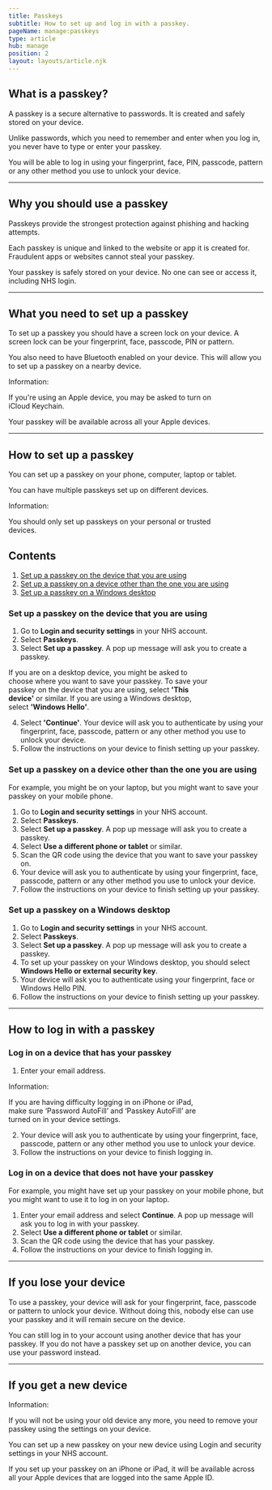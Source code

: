 ```yaml
---
title: Passkeys
subtitle: How to set up and log in with a passkey.
pageName: manage:passkeys
type: article
hub: manage
position: 2
layout: layouts/article.njk
---
```


## What is a passkey?

A passkey is a secure alternative to passwords. It is created and safely stored on your device.

Unlike passwords, which you need to remember and enter when you log in, you never have to type or enter your passkey.

You will be able to log in using your fingerprint, face, PIN, passcode, pattern or any other method you use to unlock your device.

---

## Why you should use a passkey

Passkeys provide the strongest protection against phishing and hacking attempts.

Each passkey is unique and linked to the website or app it is created for. Fraudulent apps or websites cannot steal your passkey.

Your passkey is safely stored on your device. No one can see or access it, including NHS login.

---

## What you need to set up a passkey

To set up a passkey you should have a screen lock on your device. A screen lock can be your fingerprint, face, passcode, PIN or pattern.

You also need to have Bluetooth enabled on your device. This will allow you to set up a passkey on a nearby device.

<div class="nhsuk-details__text nhsuk-u-margin-top-4 nhsuk-u-margin-bottom-6" style="width: 80%;">
    <span class="nhsuk-u-visually-hidden">Information: </span>
        <p>
            If you're using an Apple device, you may be asked to turn on iCloud Keychain.
        </p>
        <p>
            Your passkey will be available across all your Apple devices.
        </p>
</div>

___

## How to set up a passkey

You can set up a passkey on your phone, computer, laptop or tablet.

You can have multiple passkeys set up on different devices.

<div class="nhsuk-inset-text" style="width: 80%;">
    <span class="nhsuk-u-visually-hidden">Information: </span>
        <p>
            You should only set up passkeys on your personal or trusted devices.
        </p>
</div>

<nav class="nhsuk-contents-list" role="navigation" aria-label="Pages in this guide">
  <h2 class="nhsuk-u-visually-hidden">Contents</h2>
  <ol class="nhsuk-contents-list__list">
    <li class="nhsuk-contents-list__item">
      <a class="nhsuk-contents-list__link" href="#set-up-a-passkey-on-the-device-that-you-are-using">Set up a passkey on the device that you are using</a>
    </li>
    <li class="nhsuk-contents-list__item">
      <a class="nhsuk-contents-list__link" href="#set-up-a-passkey-on-a-device-other-than-the-one-you-are-using">Set up a passkey on a device other than the one you are using</a>
    </li>
    <li class="nhsuk-contents-list__item">
      <a class="nhsuk-contents-list__link" href="#set-up-a-passkey-on-a-windows-desktop">Set up a passkey on a Windows desktop</a>
    </li>
  </ol>
</nav>

### Set up a passkey on the device that you are using
1. Go to **Login and security settings** in your NHS account.
2. Select **Passkeys**.
3. Select **Set up a passkey**. A pop up message will ask you to create a passkey.

<div class="nhsuk-details__text nhsuk-u-margin-top-4 nhsuk-u-margin-bottom-6" style="width: 80%;">
    <p>
        If you are on a desktop device, you might be asked to choose where you want to save your passkey. To save your passkey on the device that you are using, select <strong>'This device'</strong> or similar. If you are using a Windows desktop, select <strong>'Windows Hello'</strong>.
    </p>
</div>

4. Select **'Continue'**. Your device will ask you to authenticate by using your fingerprint, face, passcode, pattern or any other method you use to unlock your device.
5. Follow the instructions on your device to finish setting up your passkey.

### Set up a passkey on a device other than the one you are using

For example, you might be on your laptop, but you might want to save your passkey on your mobile phone.

1. Go to **Login and security settings** in your NHS account.
2. Select **Passkeys**.
3. Select **Set up a passkey**. A pop up message will ask you to create a passkey.
4. Select **Use a different phone or tablet** or similar.
5. Scan the QR code using the device that you want to save your passkey on.
6. Your device will ask you to authenticate by using your fingerprint, face, passcode, pattern or any other method you use to unlock your device.
7. Follow the instructions on your device to finish setting up your passkey.

### Set up a passkey on a Windows desktop

1. Go to **Login and security settings** in your NHS account.
2. Select **Passkeys**.
3. Select **Set up a passkey**. A pop up message will ask you to create a passkey.
4. To set up your passkey on your Windows desktop, you should select **Windows Hello or external security key**.
5. Your device will ask you to authenticate using your fingerprint, face or Windows Hello PIN.
6. Follow the instructions on your device to finish setting up your passkey.

---

## How to log in with a passkey

### Log in on a device that has your passkey

1. Enter your email address.

<div class="nhsuk-details__text nhsuk-u-margin-top-4 nhsuk-u-margin-bottom-6" style="width: 80%;">
    <span class="nhsuk-u-visually-hidden">Information: </span>
        <p>
            If you are having difficulty logging in on iPhone or iPad, make sure ‘Password AutoFill’ and ‘Passkey AutoFill’ are turned on in your device settings.
        </p>
</div>

2. Your device will ask you to authenticate by using your fingerprint, face, passcode, pattern or any other method you use to unlock your device.
3. Follow the instructions on your device to finish logging in.

### Log in on a device that does not have your passkey

For example, you might have set up your passkey on your mobile phone, but you might want to use it to log in on your laptop.

1. Enter your email address and select **Continue**. A pop up message will ask you to log in with your passkey.
2. Select **Use a different phone or tablet** or similar.
3. Scan the QR code using the device that has your passkey.
4. Follow the instructions on your device to finish logging in.

---

## If you lose your device

To use a passkey, your device will ask for your fingerprint, face, passcode or pattern to unlock your device. Without doing this, nobody else can use your passkey and it will remain secure on the device.

You can still log in to your account using another device that has your passkey. If you do not have a passkey set up on another device, you can use your password instead.

---

## If you get a new device

<div class="nhsuk-inset-text">
    <span class="nhsuk-u-visually-hidden">Information: </span>
        <p>
            If you will not be using your old device any more, you need to remove your passkey using the settings on your device.
        </p>
</div>

You can set up a new passkey on your new device using Login and security settings in your NHS account.

If you set up your passkey on an iPhone or iPad, it will be available across all your Apple devices that are logged into the same Apple ID.